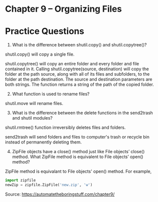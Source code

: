 # Chapter 9 – Organizing Files
# Practice Questions

1. What is the difference between shutil.copy() and shutil.copytree()?

shutil.copy() will copy a single file.

shutil.copytree() will copy an entire folder and every folder and file contained in it. Calling shutil.copytree(source, destination) will copy the folder at the path source, along with all of its files and subfolders, to the folder at the path destination. The source and destination parameters are both strings. The function returns a string of the path of the copied folder.

2. What function is used to rename files?

shutil.move will rename files.

3. What is the difference between the delete functions in the send2trash and shutil modules?

shutil.rmtree() function irreversibly deletes files and folders.

send2trash will send folders and files to computer's trash or recycle bin instead of permanently deleting them.

4. ZipFile objects have a close() method just like File objects’ close() method. What ZipFile method is equivalent to File objects’ open() method?

ZipFile method is equivalant to File objects' open() method. For example,

```python
import zipfile
newZip = zipfile.ZipFile('new.zip', 'w')
```

Source: https://automatetheboringstuff.com/chapter9/
